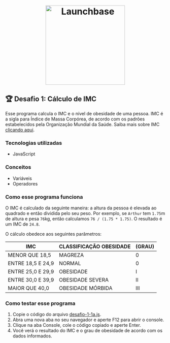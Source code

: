 <h1 align="center">
    <img alt="Launchbase" src="https://rocketseat-cdn.s3-sa-east-1.amazonaws.com/bootcamp-launchbase.png" width="250px" />
</h1>

## :trophy: Desafio 1: Cálculo de IMC

Esse programa calcula o IMC e o nível de obesidade de uma pessoa. IMC é a sigla para Índice de Massa Corpórea, de acordo com os padrões estabelecidos pela Organização Mundial da Saúde. Saiba  mais sobre IMC [clicando aqui](https://pt.wikipedia.org/wiki/%C3%8Dndice_de_massa_corporal).

### Tecnologias utilizadas
* JavaScript

### Conceitos
* Variáveis
* Operadores

### Como esse programa funciona

O IMC é calculado da seguinte maneira: a altura da pessoa é elevada ao quadrado e então dividida pelo seu peso.
Por exemplo, se ```Arthur``` tem ```1.75```m de altura e pesa ```76```kg, então calculamos ```76 / (1.75 * 1.75)```. O resultado é um IMC de ```24.8```.

O cálculo obedece aos seguintes parâmetros:

| IMC	                | CLASSIFICAÇÃO	OBESIDADE | (GRAU) |
|---------------------|-------------------------|--------|
| MENOR QUE 18,5	    | MAGREZA	                | 0
| ENTRE 18,5 E 24,9	  | NORMAL	                | 0
| ENTRE 25,0 E 29,9	  | OBESIDADE	              | I
| ENTRE 30,0 E 39,9	  | OBESIDADE	SEVERA        | II
| MAIOR QUE 40,0	    | OBESIDADE MÓRBIDA   | III

### Como testar esse programa

1. Copie o código do arquivo [desafio-1-1a.js](https://github.com/dhiego-gomes/rocketseat-launchbase-desafios/blob/master/01-variaveis-operadores/desafio-1-1a.js).
2. Abra uma nova aba no seu navegador e aperte F12 para abrir o console.
3. Clique na aba Console, cole o código copiado e aperte Enter.
4. Você verá o resultado do IMC e o grau de obesidade de acordo com os dados informados.
